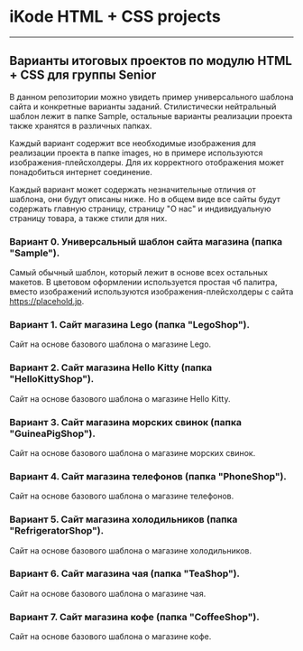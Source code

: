 # iKode HTML + CSS projects

---

## Варианты итоговых проектов по модулю HTML + CSS для группы Senior

В данном репозитории можно увидеть пример универсального шаблона сайта и конкретные варианты заданий. Стилистически нейтральный шаблон лежит в папке Sample, остальные варианты реализации проекта также хранятся в различных папках.

Каждый вариант содержит все необходимые изображения для реализации проекта в папке images, но в примере используются изображения-плейсхолдеры. Для их корректного отображения может понадобиться интернет соединение.

Каждый вариант может содержать незначительные отличия от шаблона, они будут описаны ниже. Но в общем виде все сайты будут содержать главную страницу, страницу "О нас" и индивидуальную страницу товара, а также стили для них.

### Вариант 0. Универсальный шаблон сайта магазина (папка "Sample").

Самый обычный шаблон, который лежит в основе всех остальных макетов. В цветовом оформлении используется простая чб палитра, вместо изображений используются изображения-плейсхолдеры с сайта https://placehold.jp.

### Вариант 1. Сайт магазина Lego (папка "LegoShop").

Сайт на основе базового шаблона о магазине Lego. 

### Вариант 2. Сайт магазина Hello Kitty (папка "HelloKittyShop").

Сайт на основе базового шаблона о магазине Hello Kitty.

### Вариант 3. Сайт магазина морских свинок (папка "GuineaPigShop").

Сайт на основе базового шаблона о магазине морских свинок.

### Вариант 4. Сайт магазина телефонов (папка "PhoneShop").

Сайт на основе базового шаблона о магазине телефонов.

### Вариант 5. Сайт магазина холодильников (папка "RefrigeratorShop").

Сайт на основе базового шаблона о магазине холодильников.

### Вариант 6. Сайт магазина чая (папка "TeaShop").

Сайт на основе базового шаблона о магазине чая.

### Вариант 7. Сайт магазина кофе (папка "CoffeeShop").

Сайт на основе базового шаблона о магазине кофе. 

